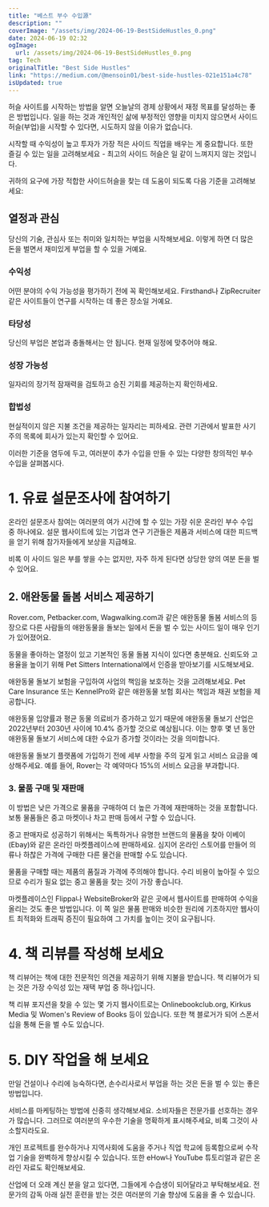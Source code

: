```yaml
---
title: "베스트 부수 수입源"
description: ""
coverImage: "/assets/img/2024-06-19-BestSideHustles_0.png"
date: 2024-06-19 02:32
ogImage:
  url: /assets/img/2024-06-19-BestSideHustles_0.png
tag: Tech
originalTitle: "Best Side Hustles"
link: "https://medium.com/@mensoin01/best-side-hustles-021e151a4c78"
isUpdated: true
---
```


허슬 사이트를 시작하는 방법을 알면 오늘날의 경제 상황에서 재정 목표를 달성하는 좋은 방법입니다. 일을 하는 것과 개인적인 삶에 부정적인 영향을 미치지 않으면서 사이드허슬(부업)을 시작할 수 있다면, 시도하지 않을 이유가 없습니다.

시작할 때 수익성이 높고 투자가 가장 적은 사이드 직업을 배우는 게 중요합니다. 또한 즐길 수 있는 일을 고려해보세요 - 최고의 사이드 허슬은 일 같이 느껴지지 않는 것입니다.

귀하의 요구에 가장 적합한 사이드허슬을 찾는 데 도움이 되도록 다음 기준을 고려해보세요:

## 열정과 관심

<!-- cozy-coder - 수평 -->

<ins class="adsbygoogle"
     style="display:block"
     data-ad-client="ca-pub-4877378276818686"
     data-ad-slot="1107185301"
     data-ad-format="auto"
     data-full-width-responsive="true"></ins>

<script>
     (adsbygoogle = window.adsbygoogle || []).push({});
</script>

당신의 기술, 관심사 또는 취미와 일치하는 부업을 시작해보세요. 이렇게 하면 더 많은 돈을 벌면서 재미있게 부업을 할 수 있을 거예요.

### 수익성

어떤 분야의 수익 가능성을 평가하기 전에 꼭 확인해보세요. Firsthand나 ZipRecruiter 같은 사이트들이 연구를 시작하는 데 좋은 장소일 거예요.

### 타당성

<!-- cozy-coder - 수평 -->

<ins class="adsbygoogle"
     style="display:block"
     data-ad-client="ca-pub-4877378276818686"
     data-ad-slot="1107185301"
     data-ad-format="auto"
     data-full-width-responsive="true"></ins>

<script>
     (adsbygoogle = window.adsbygoogle || []).push({});
</script>

당신의 부업은 본업과 충돌해서는 안 됩니다. 현재 일정에 맞추어야 해요.

### 성장 가능성

일자리의 장기적 잠재력을 검토하고 승진 기회를 제공하는지 확인하세요.

### 합법성

<!-- cozy-coder - 수평 -->

<ins class="adsbygoogle"
     style="display:block"
     data-ad-client="ca-pub-4877378276818686"
     data-ad-slot="1107185301"
     data-ad-format="auto"
     data-full-width-responsive="true"></ins>

<script>
     (adsbygoogle = window.adsbygoogle || []).push({});
</script>

현실적이지 않은 지불 조건을 제공하는 일자리는 피하세요. 관련 기관에서 발표한 사기 주의 목록에 회사가 있는지 확인할 수 있어요.

이러한 기준을 염두에 두고, 여러분이 추가 수입을 만들 수 있는 다양한 창의적인 부수 수입을 살펴봅시다.

# 1. 유료 설문조사에 참여하기

온라인 설문조사 참여는 여러분의 여가 시간에 할 수 있는 가장 쉬운 온라인 부수 수입 중 하나에요. 설문 웹사이트에 있는 기업과 연구 기관들은 제품과 서비스에 대한 피드백을 얻기 위해 참가자들에게 보상을 지급해요.

<!-- cozy-coder - 수평 -->

<ins class="adsbygoogle"
     style="display:block"
     data-ad-client="ca-pub-4877378276818686"
     data-ad-slot="1107185301"
     data-ad-format="auto"
     data-full-width-responsive="true"></ins>

<script>
     (adsbygoogle = window.adsbygoogle || []).push({});
</script>

비록 이 사이드 일은 부를 쌓을 수는 없지만, 자주 하게 된다면 상당한 양의 여분 돈을 벌 수 있어요.

## 2. 애완동물 돌봄 서비스 제공하기

Rover.com, Petbacker.com, Wagwalking.com과 같은 애완동물 돌봄 서비스의 등장으로 다른 사람들의 애완동물을 돌보는 일에서 돈을 벌 수 있는 사이드 일이 매우 인기가 있어졌어요.

동물을 좋아하는 열정이 있고 기본적인 동물 돌봄 지식이 있다면 충분해요. 신뢰도와 고용율을 높이기 위해 Pet Sitters International에서 인증을 받아보기를 시도해보세요.

<!-- cozy-coder - 수평 -->

<ins class="adsbygoogle"
     style="display:block"
     data-ad-client="ca-pub-4877378276818686"
     data-ad-slot="1107185301"
     data-ad-format="auto"
     data-full-width-responsive="true"></ins>

<script>
     (adsbygoogle = window.adsbygoogle || []).push({});
</script>

애완동물 돌보기 보험을 구입하여 사업의 책임을 보호하는 것을 고려해보세요. Pet Care Insurance 또는 KennelPro와 같은 애완동물 보험 회사는 책임과 채권 보험을 제공합니다.

애완동물 입양률과 평균 동물 의료비가 증가하고 있기 때문에 애완동물 돌보기 산업은 2022년부터 2030년 사이에 10.4% 증가할 것으로 예상됩니다. 이는 향후 몇 년 동안 애완동물 돌보기 서비스에 대한 수요가 증가할 것이라는 것을 의미합니다.

애완동물 돌보기 플랫폼에 가입하기 전에 세부 사항을 주의 깊게 읽고 서비스 요금을 예상해주세요. 예를 들어, Rover는 각 예약마다 15%의 서비스 요금을 부과합니다.

### 3. 물품 구매 및 재판매

<!-- cozy-coder - 수평 -->

<ins class="adsbygoogle"
     style="display:block"
     data-ad-client="ca-pub-4877378276818686"
     data-ad-slot="1107185301"
     data-ad-format="auto"
     data-full-width-responsive="true"></ins>

<script>
     (adsbygoogle = window.adsbygoogle || []).push({});
</script>

이 방법은 낮은 가격으로 물품을 구매하여 더 높은 가격에 재판매하는 것을 포함합니다. 보통 물품들은 중고 마켓이나 차고 판매 등에서 구할 수 있습니다.

중고 판매자로 성공하기 위해서는 독특하거나 유명한 브랜드의 물품을 찾아 이베이(Ebay)와 같은 온라인 마켓플레이스에 판매하세요. 심지어 온라인 스토어를 만들어 의류나 하찮은 가격에 구매한 다른 물건을 판매할 수도 있습니다.

물품을 구매할 때는 제품의 품질과 가격에 주의해야 합니다. 수리 비용이 높아질 수 있으므로 수리가 필요 없는 중고 물품을 찾는 것이 가장 좋습니다.

마켓플레이스인 Flippa나 WebsiteBroker와 같은 곳에서 웹사이트를 판매하여 수익을 올리는 것도 좋은 방법입니다. 이 쪽 일은 물품 판매와 비슷한 원리에 기초하지만 웹사이트 최적화와 트래픽 증진이 필요하여 그 가치를 높이는 것이 요구됩니다.

<!-- cozy-coder - 수평 -->

<ins class="adsbygoogle"
     style="display:block"
     data-ad-client="ca-pub-4877378276818686"
     data-ad-slot="1107185301"
     data-ad-format="auto"
     data-full-width-responsive="true"></ins>

<script>
     (adsbygoogle = window.adsbygoogle || []).push({});
</script>

# 4. 책 리뷰를 작성해 보세요

책 리뷰어는 책에 대한 전문적인 의견을 제공하기 위해 지불을 받습니다. 책 리뷰어가 되는 것은 가장 수익성 있는 재택 부업 중 하나입니다.

책 리뷰 포지션을 찾을 수 있는 몇 가지 웹사이트로는 Onlinebookclub.org, Kirkus Media 및 Women's Review of Books 등이 있습니다. 또한 책 블로거가 되어 스폰서십을 통해 돈을 벌 수도 있습니다.

# 5. DIY 작업을 해 보세요

<!-- cozy-coder - 수평 -->

<ins class="adsbygoogle"
     style="display:block"
     data-ad-client="ca-pub-4877378276818686"
     data-ad-slot="1107185301"
     data-ad-format="auto"
     data-full-width-responsive="true"></ins>

<script>
     (adsbygoogle = window.adsbygoogle || []).push({});
</script>

만일 건설이나 수리에 능숙하다면, 손수리사로서 부업을 하는 것은 돈을 벌 수 있는 좋은 방법입니다.

서비스를 마케팅하는 방법에 신중히 생각해보세요. 소비자들은 전문가를 선호하는 경우가 많습니다. 그러므로 여러분의 우수한 기술을 명확하게 표시해주세요, 비록 그것이 사소할지라도요.

개인 프로젝트를 완수하거나 지역사회에 도움을 주거나 직업 학교에 등록함으로써 수작업 기술을 완벽하게 향상시킬 수 있습니다. 또한 eHow나 YouTube 튜토리얼과 같은 온라인 자료도 확인해보세요.

산업에 더 오래 계신 분을 알고 있다면, 그들에게 수습생이 되어달라고 부탁해보세요. 전문가의 감독 아래 실전 훈련을 받는 것은 여러분의 기술 향상에 도움을 줄 수 있습니다.
